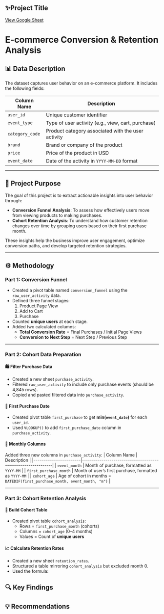 ## ✨Project Title
[View Google Sheet](https://docs.google.com/spreadsheets/d/1CKlvxyl5aS4Dsx1KHylFeEcdlUktrAPrUdZDe0GHd8Y/edit?gid=868644233#gid=868644233)
# E-commerce Conversion & Retention Analysis

## 📊 Data Description

The dataset captures user behavior on an e-commerce platform. It includes the following fields:

| Column Name     | Description                                                  |
|------------------|--------------------------------------------------------------|
| `user_id`        | Unique customer identifier                                   |
| `event_type`     | Type of user activity (e.g., view, cart, purchase)           |
| `category_code`  | Product category associated with the user activity           |
| `brand`          | Brand or company of the product                              |
| `price`          | Price of the product in USD                                  |
| `event_date`     | Date of the activity in `YYYY-MM-DD` format                  |

---

## 🎯 Project Purpose

The goal of this project is to extract actionable insights into user behavior through:

- **Conversion Funnel Analysis**: To assess how effectively users move from viewing products to making purchases.
- **Cohort Retention Analysis**: To understand how customer retention changes over time by grouping users based on their first purchase month.

These insights help the business improve user engagement, optimize conversion paths, and develop targeted retention strategies.

---

## ⚙️ Methodology

### Part 1: Conversion Funnel

- Created a pivot table named `conversion_funnel` using the `raw_user_activity` data.
- Defined three funnel stages:
  1. Product Page View
  2. Add to Cart
  3. Purchase
- Counted **unique users** at each stage.
- Added two calculated columns:
  - **Total Conversion Rate** = Final Purchases / Initial Page Views
  - **Conversion to Next Step** = Next Step / Previous Step

---

### Part 2: Cohort Data Preparation

#### 🛍️ Filter Purchase Data
- Created a new sheet `purchase_activity`.
- Filtered `raw_user_activity` to include only purchase events (should be 4,845 rows).
- Copied and pasted filtered data into `purchase_activity`.

#### 📅 First Purchase Date
- Created pivot table `first_purchase` to get **min(`event_date`)** for each `user_id`.
- Used `VLOOKUP()` to add `first_purchase_date` column in `purchase_activity`.

#### 📆 Monthly Columns
Added three new columns in `purchase_activity`:
| Column Name           | Description                                                   |
|------------------------|---------------------------------------------------------------|
| `event_month`          | Month of purchase, formatted as `YYYY-MM`                    |
| `first_purchase_month` | Month of user’s first purchase, formatted as `YYYY-MM`       |
| `cohort_age`           | Age of cohort in months = `DATEDIF(first_purchase_month, event_month, "m")` |

---

### Part 3: Cohort Retention Analysis

#### 👥 Build Cohort Table
- Created pivot table `cohort_analysis`:
  - Rows = `first_purchase_month` (cohorts)
  - Columns = `cohort_age` (0–4 months)
  - Values = Count of **unique users**

#### 📈 Calculate Retention Rates
- Created a new sheet `retention_rates`.
- Structured a table mirroring `cohort_analysis` but excluded month 0.
- Used the formula:

## 🔍 Key Findings
## 💡 Recommendations

